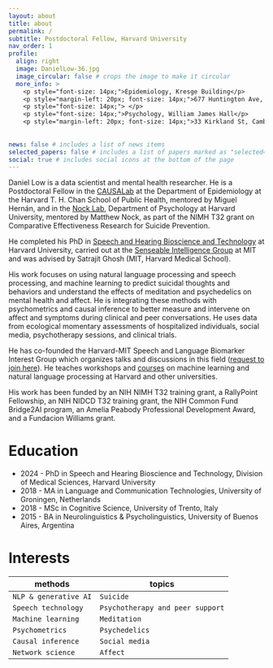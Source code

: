 ```yaml
---
layout: about
title: about
permalink: /
subtitle: Postdoctoral Fellow, Harvard University
nav_order: 1
profile:
  align: right
  image: DanielLow-36.jpg
  image_circular: false # crops the image to make it circular
  more_info: >
    <p style="font-size: 14px;">Epidemiology, Kresge Building</p>
    <p style="margin-left: 20px; font-size: 14px;">677 Huntington Ave, Boston, MA 02115, #820B</p>
    <p style="font-size: 14px;"> </p>
    <p style="font-size: 14px;">Psychology, William James Hall</p>
    <p style="margin-left: 20px; font-size: 14px;">33 Kirkland St, Cambridge, MA 02138, #1210</p>
    
    
news: false # includes a list of news items
selected_papers: false # includes a list of papers marked as "selected={true}"
social: true # includes social icons at the bottom of the page
---
```


Daniel Low is a data scientist and mental health researcher. He is a Postdoctoral Fellow in the [CAUSALab](https://causalab.sph.harvard.edu/) at the Department of Epidemiology at the Harvard T. H. Chan School of Public Health, mentored by Miguel Hernán, and in the [Nock Lab](https://nocklab.fas.harvard.edu/), Department of Psychology at Harvard University, mentored by Matthew Nock, as part of the NIMH T32 grant on Comparative Effectiveness Research for Suicide Prevention. 
 
He completed his PhD in [Speech and Hearing Bioscience and Technology](https://shbtphd.hms.harvard.edu/) at Harvard University, carried out at the [Senseable Intelligence Group](https://sensein.group/) at MIT and was advised by Satrajit Ghosh (MIT, Harvard Medical School). 
 
His work focuses on using natural language processing and speech processing, and machine learning to predict suicidal thoughts and behaviors and understand the effects of meditation and psychedelics on mental health and affect. He is integrating these methods with psychometrics and causal inference to better measure and intervene on affect and symptoms during clinical and peer conversations. He uses data from ecological momentary assessments of hospitalized individuals, social media, psychotherapy sessions, and clinical trials. 

He has co-founded the Harvard-MIT Speech and Language Biomarker Interest Group which organizes talks and discussions in this field ([request to join here](https://groups.google.com/forum/#!forum/harvard-mit-speech-group/join)). He teaches workshops and [courses](https://danielmlow.github.io/teaching/) on machine learning and natural language processing at Harvard and other universities. 

His work has been funded by an NIH NIMH T32 training grant, a RallyPoint Fellowship, an NIH NIDCD T32 training grant, the NIH Common Fund Bridge2AI program, an Amelia Peabody Professional Development Award, and a Fundacion Williams grant. 

# Education
- 2024 - PhD in Speech and Hearing Bioscience and Technology, Division of Medical Sciences, Harvard University
- 2018 - MA in Language and Communication Technologies, University of Groningen, Netherlands
- 2018 - MSc in Cognitive Science, University of Trento, Italy
- 2015 - BA in Neurolinguistics & Psycholinguistics, University of Buenos Aires, Argentina

# Interests

| **methods**                              | **topics**                        |
|------------------------------------------|-----------------------------------------|
| `NLP & generative AI` | `Suicide`                             |
| `Speech technology`       | `Psychotherapy and peer support`                      |
| `Machine learning`                         | `Meditation`                |
| `Psychometrics`                         | `Psychedelics`                            |
| `Causal inference`                         | `Social media`                            |
| `Network science`                         | `Affect`                            |
